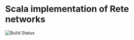 # Scala implementation of Rete networks
![Build Status](https://secure.travis-ci.org/wafle/project-work.png)
